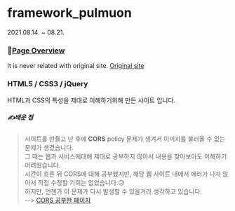# framework_pulmuon
2021.08.14. ~ 08.21.  
### 📌[Page Overview](https://sinri0809.github.io/framework_pulmuon/)
It is never related with original site. [Original site](https://greenjuice.pulmuone.com/)  
### HTML5 / CSS3 / jQuery
HTML과 CSS의 특성을 제대로 이해하기위해 만든 사이트 입니다.  

##### ✍배운 점
> 사이트를 만들고 난 후에 **CORS** policy 문제가 생겨서 이미지를 불러올 수 없는 문제가 생겼습니다.  
> 그 때는 웹과 서비스에대해 제대로 공부하지 않아서 내용을 찾아보아도 이해하기 어려웠습니다.  
> 시간이 흐른 뒤 CORS에 대해 공부했지만, 해당 웹 사이트 내에서 에러가 나지 않아서 직접 수정할 기회는 없었습니다.😥  
> 하지만, 언젠가 이 문제가 다시 발생할 수 있을거라 생각하고 있습니다.  
--> [CORS 공부한 페이지](https://wikidocs.net/149245)  
